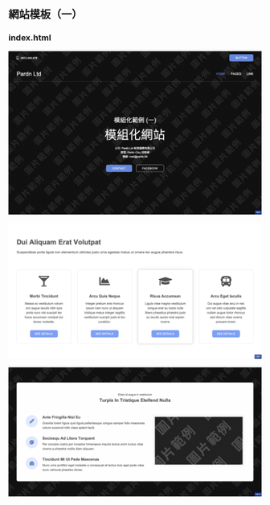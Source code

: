 ## 網站模板（一）

### index.html

![T001](./image/T001.png)

![C001](./image/C001.png)

![C013](./image/C013.png)
